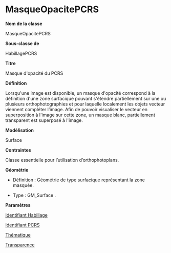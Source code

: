# MasqueOpacitePCRS #



**Nom de la classe**

MasqueOpacitePCRS

**Sous-classe de**

HabillagePCRS

**Titre**

Masque d'opacité du PCRS

**Définition**

Lorsqu'une image est disponible, un masque d'opacité correspond à la définition d'une zone surfacique pouvant s'étendre partiellement sur une ou plusieurs orthophotographies et pour laquelle localement les objets vecteur viennent compléter l’image. Afin de pouvoir visualiser le vecteur en superposition à l'image sur cette zone, un masque blanc, partiellement transparent est superposé à l'image.  

**Modélisation**

Surface

**Contraintes**

Classe essentielle pour l’utilisation d’orthophotoplans.

**Géométrie**

- Définition : Géométrie de type surfacique représentant la zone masquée.

- Type : GM_Surface .

**Paramètres**

[Identifiant Habillage](http://doc-pcrs.readthedocs.io/fr/latest/Projet_FME/PCRS_Parametres.html#identifiant-habillage)

[Identifiant PCRS](http://doc-pcrs.readthedocs.io/fr/latest/Projet_FME/PCRS_Parametres.html#identifiant-pcrs)

[Thématique](http://doc-pcrs.readthedocs.io/fr/latest/Projet_FME/PCRS_Parametres.html#thematique)

[Transparence](http://doc-pcrs.readthedocs.io/fr/latest/Projet_FME/PCRS_Parametres.html#transparence)
